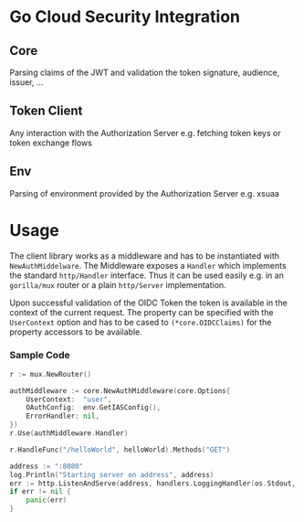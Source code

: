 # Go Cloud Security Integration

## Core
Parsing claims of the JWT and validation the token signature, audience, issuer, … 

## Token Client
Any interaction with the Authorization Server e.g. fetching token keys or token exchange flows

## Env
Parsing of environment provided by the Authorization Server e.g. xsuaa


# Usage

The client library works as a middleware and has to be instantiated with `NewAuthMiddelware`. The Middleware exposes a `Handler` which implements the standard `http/Handler` interface. Thus it can be used easily e.g. in an `gorilla/mux` router or a plain `http/Server` implementation.

Upon successful validation of the OIDC Token the token is available in the context of the current request. The property can be specified with the `UserContext` option and has to be cased to `(*core.OIDCClaims)` for the property accessors to be available.  
 
### Sample Code

```go
r := mux.NewRouter()

authMiddleware := core.NewAuthMiddleware(core.Options{
    UserContext:  "user",
    OAuthConfig:  env.GetIASConfig(),
    ErrorHandler: nil,
})
r.Use(authMiddleware.Handler)

r.HandleFunc("/helloWorld", helloWorld).Methods("GET")

address := ":8080"
log.Println("Starting server on address", address)
err := http.ListenAndServe(address, handlers.LoggingHandler(os.Stdout, r))
if err != nil {
    panic(err)
}
```